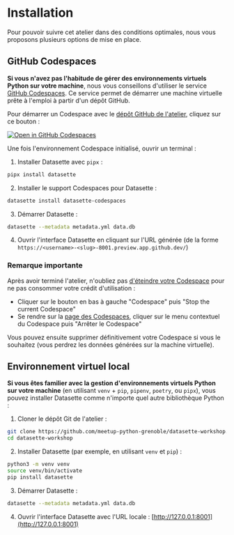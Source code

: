 # Installation

Pour pouvoir suivre cet atelier dans des conditions optimales, nous vous proposons plusieurs options de mise en place.

## GitHub Codespaces

**Si vous n'avez pas l'habitude de gérer des environnements virtuels Python sur votre machine**, nous vous conseillons d'utiliser le service [GitHub Codespaces](https://docs.github.com/fr/codespaces). Ce service permet de démarrer une machine virtuelle prête à l'emploi à partir d'un dépôt GitHub.

Pour démarrer un Codespace avec le [dépôt GitHub de l'atelier](https://github.com/meetup-python-grenoble/datasette-workshop), cliquez sur ce bouton :

[![Open in GitHub Codespaces](https://github.com/codespaces/badge.svg)](https://codespaces.new/meetup-python-grenoble/datasette-workshop?quickstart=1)

Une fois l'environnement Codespace initialisé, ouvrir un terminal :

1. Installer Datasette avec `pipx` :
```bash
pipx install datasette
```

2. Installer le support Codespaces pour Datasette :
```bash
datasette install datasette-codespaces
```

3. Démarrer Datasette :
```bash
datasette --metadata metadata.yml data.db
```

4. Ouvrir l'interface Datasette en cliquant sur l'URL générée (de la forme `https://<username>-<slug>-8001.preview.app.github.dev/`)

### Remarque importante

Après avoir terminé l'atelier, n'oubliez pas [d'éteindre votre Codespace](https://docs.github.com/fr/codespaces/developing-in-codespaces/stopping-and-starting-a-codespace) pour ne pas consommer votre crédit d'utilisation :

- Cliquer sur le bouton en bas à gauche "Codespace" puis "Stop the current Codespace"
- Se rendre sur la [page des Codespaces](https://github.com/codespaces), cliquer sur le menu contextuel du Codespace puis "Arrêter le Codespace"

Vous pouvez ensuite supprimer définitivement votre Codespace si vous le souhaitez (vous perdrez les données générées sur la machine virtuelle).

## Environnement virtuel local

**Si vous êtes familier avec la gestion d'environnements virtuels Python sur votre machine** (en utilisant `venv` + `pip`, `pipenv`, `poetry`, ou `pipx`), vous pouvez installer Datasette comme n'importe quel autre bibliothèque Python :

1. Cloner le dépôt Git de l'atelier :
```bash
git clone https://github.com/meetup-python-grenoble/datasette-workshop.git
cd datasette-workshop
```

2. Installer Datasette (par exemple, en utilisant `venv` et `pip`) :
```bash
python3 -m venv venv
source venv/bin/activate
pip install datasette
```

3. Démarrer Datasette :
```bash
datasette --metadata metadata.yml data.db
```

4. Ouvrir l'interface Datasette avec l'URL locale : [http://127.0.0.1:8001](http://127.0.0.1:8001)
